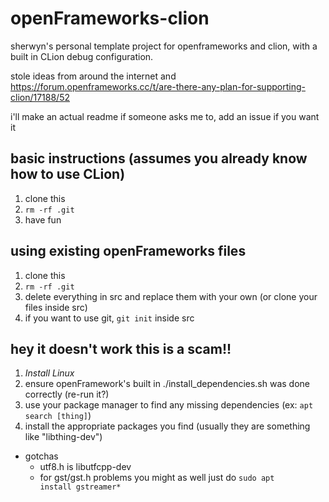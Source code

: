# openFrameworks-clion
sherwyn's personal template project for openframeworks and clion, with a built in CLion debug configuration. 

stole ideas from around the internet and https://forum.openframeworks.cc/t/are-there-any-plan-for-supporting-clion/17188/52

i'll make an actual readme if someone asks me to, add an issue if you want it

## basic instructions (assumes you already know how to use CLion)
1. clone this
2. <code>rm -rf .git</code>
3. have fun

## using existing openFrameworks files
1. clone this
2. <code>rm -rf .git</code>
2. delete everything in src and replace them with your own (or clone your files inside src)
3. if you want to use git, <code>git init</code> inside src 

## hey it doesn't work this is a scam!!
1. *Install Linux*
2. ensure openFramework's built in ./install_dependencies.sh was done correctly (re-run it?)
3. use your package manager to find any missing dependencies (ex: <code>apt search [thing]</code>)
4. install the appropriate packages you find (usually they are something like "libthing-dev") 
  - gotchas 
    - utf8.h is libutfcpp-dev
    - for gst/gst.h problems you might as well just do <code>sudo apt install gstreamer*</code>
